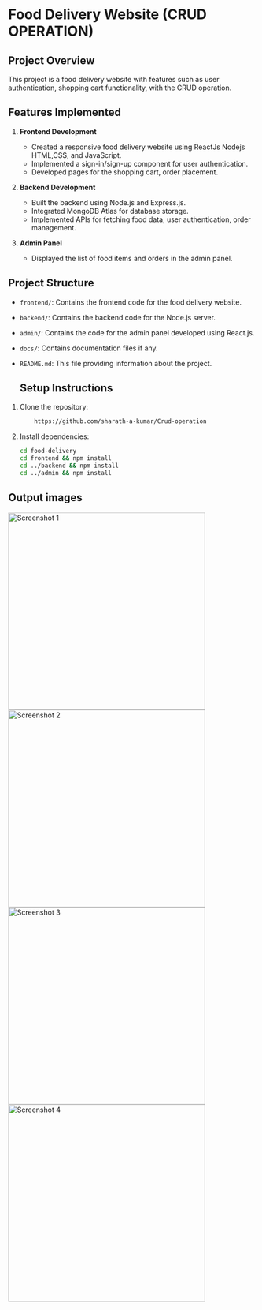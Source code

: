 # Food Delivery Website (CRUD OPERATION)

## Project Overview

This project is a food delivery website with features such as user authentication, shopping cart functionality, with the CRUD operation.

## Features Implemented

1. **Frontend Development**
   - Created a responsive food delivery website using ReactJs Nodejs HTML,CSS, and JavaScript.
   - Implemented a sign-in/sign-up component for user authentication.
   - Developed pages for the shopping cart, order placement.

2. **Backend Development**
   - Built the backend using Node.js and Express.js.
   - Integrated MongoDB Atlas for database storage.
   - Implemented APIs for fetching food data, user authentication, order management.

3. **Admin Panel**
   - Displayed the list of food items and orders in the admin panel.

## Project Structure

- `frontend/`: Contains the frontend code for the food delivery website.
- `backend/`: Contains the backend code for the Node.js server.
- `admin/`: Contains the code for the admin panel developed using React.js.
- `docs/`: Contains documentation files if any.
- `README.md`: This file providing information about the project.

   ## Setup Instructions

1. Clone the repository:

   ```bash 
       https://github.com/sharath-a-kumar/Crud-operation
   ```

2. Install dependencies:

   ```bash
   cd food-delivery
   cd frontend && npm install
   cd ../backend && npm install
   cd ../admin && npm install
   ```

## Output images

<img src="https://github.com/sharath-a-kumar/Crud-operation/assets/118186063/9a2a82dd-e523-4a42-b6ff-9e2b6a417588" alt="Screenshot 1" width="400" />

<img src="https://github.com/sharath-a-kumar/Crud-operation/assets/118186063/af388fb1-e88f-4401-bf04-4e1472687a3a" alt="Screenshot 2" width="400" />

<img src="https://github.com/sharath-a-kumar/Crud-operation/assets/118186063/6bb0b91f-2bd8-4d0b-936a-022efc28d1ac" alt="Screenshot 3" width="400" />

<img src="https://github.com/sharath-a-kumar/Crud-operation/assets/118186063/675454fc-b3b3-4ee1-a3f0-08f075d63ffc" alt="Screenshot 4" width="400" />


